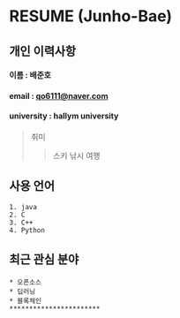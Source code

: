 # RESUME (Junho-Bae)

## 개인 이력사항

  #### 이름 : 배준호
  #### email : qo6111@naver.com
  #### university : hallym university

  > 취미
  >> 스키
  >> 낚시
  >> 여행
  
   ## 사용 언어
    1. java
    2. C
    3. C++
    4. Python
    
   ## 최근 관심 분야
    * 오픈소스
    * 딥러닝
    * 블록체인
    ***********************
